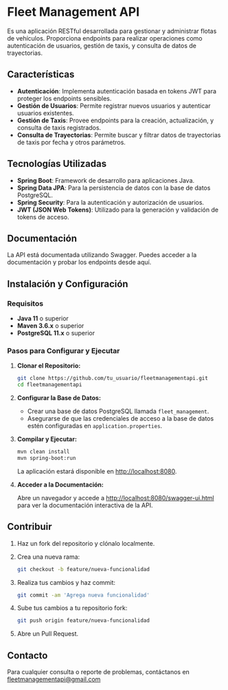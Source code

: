 # **Fleet Management API**

Es una aplicación RESTful desarrollada para gestionar y administrar flotas de vehículos. Proporciona endpoints para realizar operaciones como autenticación de usuarios, gestión de taxis, y consulta de datos de trayectorias.

## **Características**

- **Autenticación**: Implementa autenticación basada en tokens JWT para proteger los endpoints sensibles.
- **Gestión de Usuarios**: Permite registrar nuevos usuarios y autenticar usuarios existentes.
- **Gestión de Taxis**: Provee endpoints para la creación, actualización, y consulta de taxis registrados.
- **Consulta de Trayectorias**: Permite buscar y filtrar datos de trayectorias de taxis por fecha y otros parámetros.

## **Tecnologías Utilizadas**

- **Spring Boot**: Framework de desarrollo para aplicaciones Java.
- **Spring Data JPA**: Para la persistencia de datos con la base de datos PostgreSQL.
- **Spring Security**: Para la autenticación y autorización de usuarios.
- **JWT (JSON Web Tokens)**: Utilizado para la generación y validación de tokens de acceso.

## **Documentación**

La API está documentada utilizando Swagger. Puedes acceder a la documentación y probar los endpoints desde aquí.

## **Instalación y Configuración**

### **Requisitos**

- **Java 11** o superior
- **Maven 3.6.x** o superior
- **PostgreSQL 11.x** o superior

### **Pasos para Configurar y Ejecutar**

1. **Clonar el Repositorio:**

    ```bash
    git clone https://github.com/tu_usuario/fleetmanagementapi.git
    cd fleetmanagementapi
    ```

2. **Configurar la Base de Datos:**

    - Crear una base de datos PostgreSQL llamada `fleet_management`.
    - Asegurarse de que las credenciales de acceso a la base de datos estén configuradas en `application.properties`.

3. **Compilar y Ejecutar:**

    ```bash
    mvn clean install
    mvn spring-boot:run
    ```

   La aplicación estará disponible en [http://localhost:8080](http://localhost:8080).

4. **Acceder a la Documentación:**

   Abre un navegador y accede a [http://localhost:8080/swagger-ui.html](http://localhost:8080/swagger-ui.html) para ver la documentación interactiva de la API.

## **Contribuir**

1. Haz un fork del repositorio y clónalo localmente.
2. Crea una nueva rama:

    ```bash
    git checkout -b feature/nueva-funcionalidad
    ```

3. Realiza tus cambios y haz commit:

    ```bash
    git commit -am 'Agrega nueva funcionalidad'
    ```

4. Sube tus cambios a tu repositorio fork:

    ```bash
    git push origin feature/nueva-funcionalidad
    ```

5. Abre un Pull Request.

## **Contacto**

Para cualquier consulta o reporte de problemas, contáctanos en [fleetmanagementapi@gmail.com](mailto:fleetmanagementapi@gmail.com)